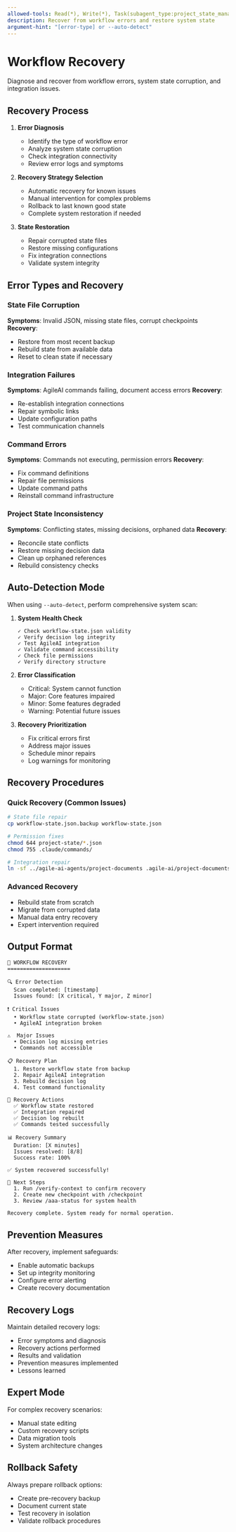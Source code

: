 ```yaml
---
allowed-tools: Read(*), Write(*), Task(subagent_type:project_state_manager_agent)
description: Recover from workflow errors and restore system state
argument-hint: "[error-type] or --auto-detect"
---
```


# Workflow Recovery

Diagnose and recover from workflow errors, system state corruption, and integration issues.

## Recovery Process

1. **Error Diagnosis**
   - Identify the type of workflow error
   - Analyze system state corruption
   - Check integration connectivity
   - Review error logs and symptoms

2. **Recovery Strategy Selection**
   - Automatic recovery for known issues
   - Manual intervention for complex problems
   - Rollback to last known good state
   - Complete system restoration if needed

3. **State Restoration**
   - Repair corrupted state files
   - Restore missing configurations
   - Fix integration connections
   - Validate system integrity

## Error Types and Recovery

### State File Corruption
**Symptoms**: Invalid JSON, missing state files, corrupt checkpoints
**Recovery**:
- Restore from most recent backup
- Rebuild state from available data
- Reset to clean state if necessary

### Integration Failures
**Symptoms**: AgileAI commands failing, document access errors
**Recovery**:
- Re-establish integration connections
- Repair symbolic links
- Update configuration paths
- Test communication channels

### Command Errors
**Symptoms**: Commands not executing, permission errors
**Recovery**:
- Fix command definitions
- Repair file permissions
- Update command paths
- Reinstall command infrastructure

### Project State Inconsistency
**Symptoms**: Conflicting states, missing decisions, orphaned data
**Recovery**:
- Reconcile state conflicts
- Restore missing decision data
- Clean up orphaned references
- Rebuild consistency checks

## Auto-Detection Mode

When using `--auto-detect`, perform comprehensive system scan:

1. **System Health Check**
   ```
   ✓ Check workflow-state.json validity
   ✓ Verify decision log integrity
   ✓ Test AgileAI integration
   ✓ Validate command accessibility
   ✓ Check file permissions
   ✓ Verify directory structure
   ```

2. **Error Classification**
   - Critical: System cannot function
   - Major: Core features impaired
   - Minor: Some features degraded
   - Warning: Potential future issues

3. **Recovery Prioritization**
   - Fix critical errors first
   - Address major issues
   - Schedule minor repairs
   - Log warnings for monitoring

## Recovery Procedures

### Quick Recovery (Common Issues)
```bash
# State file repair
cp workflow-state.json.backup workflow-state.json

# Permission fixes
chmod 644 project-state/*.json
chmod 755 .claude/commands/

# Integration repair
ln -sf ../agile-ai-agents/project-documents .agile-ai/project-documents
```

### Advanced Recovery
- Rebuild state from scratch
- Migrate from corrupted data
- Manual data entry recovery
- Expert intervention required

## Output Format

```
🚨 WORKFLOW RECOVERY
====================

🔍 Error Detection
  Scan completed: [timestamp]
  Issues found: [X critical, Y major, Z minor]
  
❗ Critical Issues
  • Workflow state corrupted (workflow-state.json)
  • AgileAI integration broken
  
⚠️  Major Issues  
  • Decision log missing entries
  • Commands not accessible
  
📋 Recovery Plan
  1. Restore workflow state from backup
  2. Repair AgileAI integration
  3. Rebuild decision log
  4. Test command functionality

🔧 Recovery Actions
  ✅ Workflow state restored
  ✅ Integration repaired
  ✅ Decision log rebuilt
  ✅ Commands tested successfully

📊 Recovery Summary
  Duration: [X minutes]
  Issues resolved: [8/8]
  Success rate: 100%
  
✅ System recovered successfully!
  
🎯 Next Steps
  1. Run /verify-context to confirm recovery
  2. Create new checkpoint with /checkpoint
  3. Review /aaa-status for system health
  
Recovery complete. System ready for normal operation.
```

## Prevention Measures

After recovery, implement safeguards:
- Enable automatic backups
- Set up integrity monitoring
- Configure error alerting
- Create recovery documentation

## Recovery Logs

Maintain detailed recovery logs:
- Error symptoms and diagnosis
- Recovery actions performed
- Results and validation
- Prevention measures implemented
- Lessons learned

## Expert Mode

For complex recovery scenarios:
- Manual state editing
- Custom recovery scripts
- Data migration tools
- System architecture changes

## Rollback Safety

Always prepare rollback options:
- Create pre-recovery backup
- Document current state
- Test recovery in isolation
- Validate rollback procedures